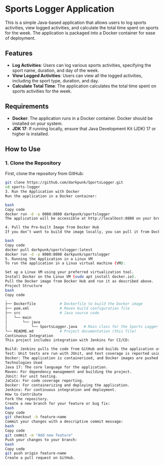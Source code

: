# Sports Logger Application

This is a simple Java-based application that allows users to log sports activities, view logged activities, and calculate the total time spent on sports for the week. The application is packaged into a Docker container for ease of deployment.

## Features

- **Log Activities**: Users can log various sports activities, specifying the sport name, duration, and day of the week.
- **View Logged Activities**: Users can view all the logged activities, including the sport type, duration, and day.
- **Calculate Total Time**: The application calculates the total time spent on sports activities for the week.

## Requirements

- **Docker**: The application runs in a Docker container. Docker should be installed on your system.
- **JDK 17**: If running locally, ensure that Java Development Kit (JDK) 17 or higher is installed.

## How to Use

### 1. Clone the Repository

First, clone the repository from GitHub:

```bash
git clone https://github.com/darkpunk/SportsLogger.git
cd sports-logger
3. Run the Application with Docker
Run the application in a Docker container:

bash
Copy code
docker run -d -p 8080:8080 darkpunk/sportslogger
The application will be accessible at http://localhost:8080 on your browser, depending on the interface (console or web-based).

4. Pull the Pre-built Image from Docker Hub
If you don’t want to build the image locally, you can pull it from Docker Hub:

bash
Copy code
docker pull darkpunk/sportslogger:latest
docker run -d -p 8080:8080 darkpunk/sportslogger
5. Running the Application in a Linux VM
To run the application in a Linux virtual machine (VM):

Set up a Linux VM using your preferred virtualization tool.
Install Docker on the Linux VM (sudo apt install docker.io).
Pull the Docker image from Docker Hub and run it as described above.
Project Structure
bash
Copy code
.
├── Dockerfile           # Dockerfile to build the Docker image
├── pom.xml              # Maven build configuration file
├── src                  # Java source code
│   └── main
│       └── java
│           └── SportsLogger.java   # Main class for the Sports Logger application
└── README.md            # Project documentation (this file)
Continuous Integration
This project includes integration with Jenkins for CI/CD:

Build: Jenkins pulls the code from GitHub and builds the application using Maven.
Test: Unit tests are run with JUnit, and test coverage is reported using JaCoCo.
Docker: The application is containerized, and Docker images are pushed to Docker Hub.
Technologies Used
Java 17: The core language for the application.
Maven: For dependency management and building the project.
JUnit: For unit testing.
JaCoCo: For code coverage reporting.
Docker: For containerizing and deploying the application.
Jenkins: For continuous integration and deployment.
How to Contribute
Fork the repository.
Create a new branch for your feature or bug fix:
bash
Copy code
git checkout -b feature-name
Commit your changes with a descriptive commit message:
bash
Copy code
git commit -m "Add new feature"
Push your changes to your branch:
bash
Copy code
git push origin feature-name
Create a pull request on GitHub.
